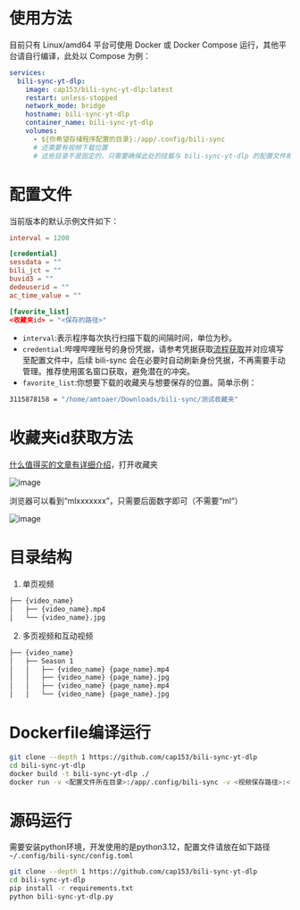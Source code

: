 # 使用方法

目前只有 Linux/amd64 平台可使用 Docker 或 Docker Compose 运行，其他平台请自行编译，此处以 Compose 为例：

```yml
services:
  bili-sync-yt-dlp:
    image: cap153/bili-sync-yt-dlp:latest
    restart: unless-stopped
    network_mode: bridge
    hostname: bili-sync-yt-dlp
    container_name: bili-sync-yt-dlp
    volumes:
      - ${你希望存储程序配置的目录}:/app/.config/bili-sync
      # 还需要有视频下载位置
      # 这些目录不是固定的，只需要确保此处的挂载与 bili-sync-yt-dlp 的配置文件相匹配
```

# 配置文件

当前版本的默认示例文件如下：

```toml
interval = 1200

[credential]
sessdata = ""
bili_jct = ""
buvid3 = ""
dedeuserid = ""
ac_time_value = ""

[favorite_list]
<收藏夹id> = "<保存的路径>"
```

- `interval`:表示程序每次执行扫描下载的间隔时间，单位为秒。
- `credential`:哔哩哔哩账号的身份凭据，请参考凭据获取[流程获取](https://nemo2011.github.io/bilibili-api/#/get-credential)并对应填写至配置文件中，后续 bili-sync 会在必要时自动刷新身份凭据，不再需要手动管理。推荐使用匿名窗口获取，避免潜在的冲突。
- `favorite_list`:你想要下载的收藏夹与想要保存的位置。简单示例：

```bash
3115878158 = "/home/amtoaer/Downloads/bili-sync/测试收藏夹"
```
# 收藏夹id获取方法

[什么值得买的文章有详细介绍](https://post.smzdm.com/p/a4xl63gk/)，打开收藏夹

![image](https://github.com/user-attachments/assets/02efefe9-0a3a-46d6-8646-a6aa462d62c2)

浏览器可以看到“mlxxxxxxx”，只需要后面数字即可（不需要“ml“）

![image](https://github.com/user-attachments/assets/270c7f2f-b1b1-49a1-a450-a133f0d459fa)

# 目录结构

1. 单页视频

```bash
├── {video_name}
│   ├── {video_name}.mp4
│   └── {video_name}.jpg
```

2. 多页视频和互动视频

```bash
├── {video_name}
│   ├── Season 1
│   │   ├── {video_name} {page_name}.mp4
│   │   ├── {video_name} {page_name}.jpg
│   │   ├── {video_name} {page_name}.mp4
│   │   └── {video_name} {page_name}.jpg
```

# Dockerfile编译运行

```bash
git clone --depth 1 https://github.com/cap153/bili-sync-yt-dlp
cd bili-sync-yt-dlp
docker build -t bili-sync-yt-dlp ./
docker run -v <配置文件所在目录>:/app/.config/bili-sync -v <视频保存路径>:<配置文件中的路径> 。。。。。。。
```

# 源码运行

需要安装python环境，开发使用的是python3.12，配置文件请放在如下路径`~/.config/bili-sync/config.toml`

```bash
git clone --depth 1 https://github.com/cap153/bili-sync-yt-dlp
cd bili-sync-yt-dlp
pip install -r requirements.txt
python bili-sync-yt-dlp.py
```


